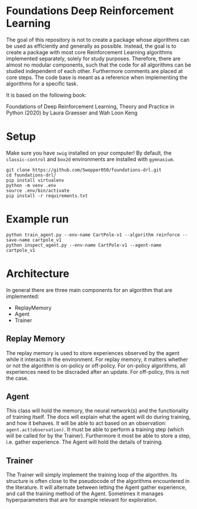 # Foundations Deep Reinforcement Learning

The goal of this repository is not to create a package whose algorithms
can be used as efficiently and generally as possible. Instead, the goal is to create a package with most core Reinforcement Learning algorithms
implemented separately, solely for study purposes. Therefore, there are almost no modular components, such that the code for all algorithms can be
studied independent of each other. Furthermore comments are placed at core steps. The code base is meant as a reference when implementing the algorithms
for a specific task.

It is based on the following book:

Foundations of Deep Reinforcement Learning, Theory and Practice in Python (2020) by Laura Graesser and Wah Loon Keng

# Setup

Make sure you have `swig` installed on your computer! By default, the `classic-control` and `box2d` environments are installed with `gymnasium`.

```
git clone https://github.com/Swopper050/foundations-drl.git
cd foundations-drl/
pip install virtualenv
python -m venv .env
source .env/bin/activate
pip install -r requirements.txt
```

# Example run
```
python train_agent.py --env-name CartPole-v1 --algorithm reinforce --save-name cartpole_v1
python inspect_agent.py --env-name CartPole-v1 --agent-name cartpole_v1
```

# Architecture
In general there are three main components for an algorithm that are implemented:
 - ReplayMemory
 - Agent
 - Trainer

## Replay Memory
The replay memory is used to store experiences observed by the agent while it interacts in the environment. For replay memory, it matters whether or not the algorithm is on-policy or off-policy. For on-policy algorithms, all experiences need to be discraded after an update. For off-policy, this is not the case.

## Agent
This class will hold the memory, the neural network(s) and the functionality of training itself. The docs will explain what the agent will do during training, and how it behaves. It will be able to act based on an observation: `agent.act(observation)`. It must be able to perform a training step (which will be called for by the Trainer). Furthermore it most be able to store a step, i.e. gather experience. The Agent will hold the details of training.

## Trainer
The Trainer will simply implement the training loop of the algorithm. Its structure is often close to the pseudocode of the algorithms encountered in the literature. It will alternate between letting the Agent gather experience, and call the training method of the Agent. Sometimes it manages hyperparameters that are for example relevant for exploration.
